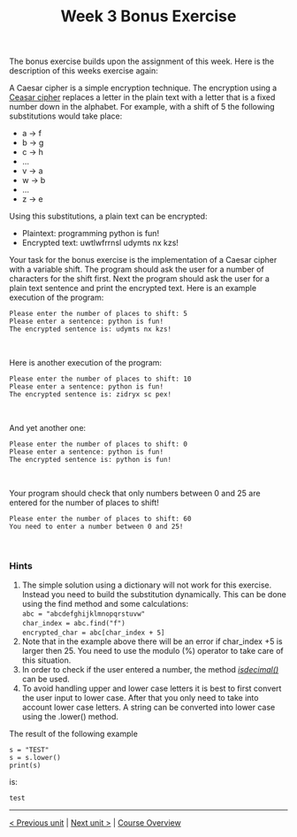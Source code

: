 ﻿---
title: "Week 3 Bonus Exercise"
language: "en"
published: true
tags: ["FH Aachen", "Thesis"]
---

The bonus exercise builds upon the assignment of this week. Here is the description of this weeks exercise again:

A Caesar cipher is a simple encryption technique. The encryption using a [Ceasar cipher](https://en.wikipedia.org/wiki/Caesar_cipher) replaces a letter in the plain text with a letter that is a fixed number down in the alphabet. For example, with a shift of 5 the following substitutions would take place:

+ a → f
+ b → g
+ c → h
+ …
+ v → a
+ w → b
+ …
+ z → e

Using this substitutions, a plain text can be encrypted:

+ Plaintext: programming python is fun!
+ Encrypted text: uwtlwfrrnsl udymts nx kzs!

Your task for the bonus exercise is the implementation of a Caesar cipher with a variable shift. The program should ask the user for a number of characters for the shift first. Next the program should ask the user for a plain text sentence and print the encrypted text. Here is an example execution of the program:

```
Please enter the number of places to shift: 5
Please enter a sentence: python is fun!
The encrypted sentence is: udymts nx kzs!
```

<br>

Here is another execution of the program:

```
Please enter the number of places to shift: 10
Please enter a sentence: python is fun!
The encrypted sentence is: zidryx sc pex!
```

<br>

And yet another one:

```
Please enter the number of places to shift: 0
Please enter a sentence: python is fun!
The encrypted sentence is: python is fun!
```

<br>

Your program should check that only numbers between 0 and 25 are entered for the number of places to shift!

```
Please enter the number of places to shift: 60
You need to enter a number between 0 and 25!
```

<br>

### Hints

1. The simple solution using a dictionary will not work for this exercise. Instead you need to build the substitution dynamically. This can be done using the find method and some calculations: <br> ```abc = "abcdefghijklmnopqrstuvw"``` <br> ```char_index = abc.find("f")``` <br> ```encrypted_char = abc[char_index + 5]```
1. Note that in the example above there will be an error if char_index +5 is larger then 25. You need to use the modulo (%) operator to take care of this situation.
1. In order to check if the user entered a number, the method [*isdecimal()*](https://docs.python.org/3/library/stdtypes.html?highlight=isdigit#str.isdecimal) can be used.
1. To avoid handling upper and lower case letters it is best to first convert the user input to lower case. After that you only need to take into account lower case letters. A string can be converted into lower case using the .lower() method.

The result of the following example

```
s = "TEST"
s = s.lower()
print(s)
```

is:

```
test
```

---

[< Previous unit](/teaching/python-mooc/week3_assignment_exercise_solution) | [Next unit >](/teaching/python-mooc/week3_bonus_exercise_solution) |
[Course Overview](/teaching/python-mooc)
